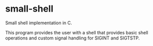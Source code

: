 # small-shell
Small shell implementation in C.

This program provides the user with a shell that provides basic shell operations and custom signal handling for SIGINT and SIGTSTP.

